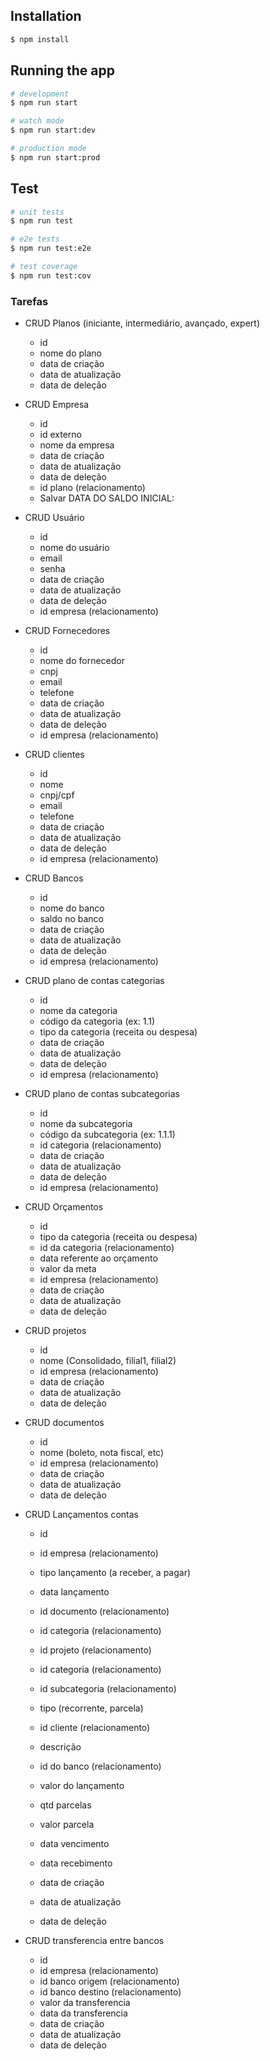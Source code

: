 ## Installation

```bash
$ npm install
```

## Running the app

```bash
# development
$ npm run start

# watch mode
$ npm run start:dev

# production mode
$ npm run start:prod
```

## Test

```bash
# unit tests
$ npm run test

# e2e tests
$ npm run test:e2e

# test coverage
$ npm run test:cov
```

### Tarefas

- CRUD Planos (iniciante, intermediário, avançado, expert)
  - id
  - nome do plano
  - data de criação
  - data de atualização
  - data de deleção

- CRUD Empresa
  - id
  - id externo
  - nome da empresa
  - data de criação
  - data de atualização
  - data de deleção
  - id plano (relacionamento)
  - Salvar DATA DO SALDO INICIAL:

- CRUD Usuário
  - id
  - nome do usuário
  - email
  - senha
  - data de criação
  - data de atualização
  - data de deleção
  - id empresa (relacionamento)

- CRUD Fornecedores
  - id
  - nome do fornecedor
  - cnpj
  - email
  - telefone
  - data de criação
  - data de atualização
  - data de deleção
  - id empresa (relacionamento)

- CRUD clientes
  - id
  - nome
  - cnpj/cpf
  - email
  - telefone
  - data de criação
  - data de atualização
  - data de deleção
  - id empresa (relacionamento)

- CRUD Bancos
  - id
  - nome do banco
  - saldo no banco
  - data de criação
  - data de atualização
  - data de deleção
  - id empresa (relacionamento)

- CRUD plano de contas categorias
  - id
  - nome da categoria
  - código da categoria (ex: 1.1)
  - tipo da categoria (receita ou despesa)
  - data de criação
  - data de atualização
  - data de deleção
  - id empresa (relacionamento)

- CRUD plano de contas subcategorias
  - id
  - nome da subcategoria
  - código da subcategoria (ex: 1.1.1)
  - id categoria (relacionamento)
  - data de criação
  - data de atualização
  - data de deleção
  - id empresa (relacionamento)

- CRUD Orçamentos
  - id
  - tipo da categoria (receita ou despesa)
  - id da categoria (relacionamento)
  - data referente ao orçamento
  - valor da meta
  - id empresa (relacionamento)
  - data de criação
  - data de atualização
  - data de deleção

- CRUD projetos
  - id
  - nome (Consolidado, filial1, filial2)
  - id empresa (relacionamento)
  - data de criação
  - data de atualização
  - data de deleção

- CRUD documentos
  - id
  - nome (boleto, nota fiscal, etc)
  - id empresa (relacionamento)
  - data de criação
  - data de atualização
  - data de deleção

- CRUD Lançamentos contas
  - id
  - id empresa (relacionamento)
  - tipo lançamento (a receber, a pagar)
  - data lançamento
  - id documento (relacionamento)
  - id categoria (relacionamento)
  - id projeto (relacionamento)
  - id categoria (relacionamento)
  - id subcategoria (relacionamento)
  - tipo (recorrente, parcela)
  - id cliente (relacionamento)
  - descrição
  - id do banco (relacionamento)
  - valor do lançamento
  - qtd parcelas
  - valor parcela
  - data vencimento
  - data recebimento

  - data de criação
  - data de atualização
  - data de deleção

- CRUD transferencia entre bancos
  - id
  - id empresa (relacionamento)
  - id banco origem (relacionamento)
  - id banco destino (relacionamento)
  - valor da transferencia
  - data da transferencia
  - data de criação
  - data de atualização
  - data de deleção
